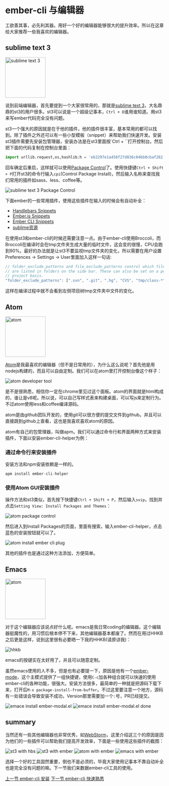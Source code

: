 # ember-cli 与编辑器

工欲善其事，必先利其器。用好一个好的编辑器能够很大的提升效率。所以在这章给大家推荐一些我喜欢的编辑器。

## sublime text 3

<img src="images/sublimetext.png" title="sublime text 3" width="128" />

说到前端编辑器，首先要提到一个大家很常用的，那就是[sublime text 3](http://www.sublimetext.com)，大名鼎鼎的st3的用户很多。st3可以说是一个超级记事本，`Ctrl + D`谁用谁知道。用st3来写ember代码完全没有问题。

st3一个强大的原因就是在于他的插件，他的插件很丰富，基本常用的都可以找到。除了插件之外还可以有一些小型模板（snippet）来帮助我们快速开发。安装st3插件需要先安装包管理器，安装办法是在st3里面按`Ctrl + ``打开控制台。然后把下面的代码复制在控制台里面：

```py
import urllib.request,os,hashlib;h = 'eb2297e1a458f27d836c04bb0cbaf282' + 'd0e7a3098092775ccb37ca9d6b2e4b7d';pf = 'Package Control.sublime-package';ipp = sublime.installed_packages_path();urllib.request.install_opener( urllib.request.build_opener( urllib.request.ProxyHandler()) );by = urllib.request.urlopen( 'http://packagecontrol.io/' + pf.replace(' ', '%20')).read();dh = hashlib.sha256(by).hexdigest(); print('Error validating download (got %s instead of %s), please try manual install' % (dh, h)) if dh != h else open(os.path.join( ipp, pf), 'wb' ).write(by) 
```

回车确定后重启，这样就可以使用[Package Control](https://packagecontrol.io/installation)了。使用快捷键`Ctrl + Shift + P`打开st3的命令行输入`cpi`(Control Package Install)，然后输入名称来查找我们常用的插件如sass、less、coffee等。

<img src="images/st_cp.png" title="sublime text 3 Package Control" />

下面ember的一些常用插件，使用这些插件在输入的时候会有自动补全：

* [Handlebars Snippets](https://packagecontrol.io/packages/Handlebars)
* [Ember.​js Snippets](https://packagecontrol.io/packages/Ember.js%20Snippets)
* [Ember CLI Snippets](https://packagecontrol.io/packages/Ember%20CLI%20Snippets)
* [sublime资源](https://github.com/JaredCubilla/sublime)

在使用st3和ember-cli的时候还需要注意一点。由于ember-cli使用Broccoli，而Broccoli在编译时会在tmp文件夹生成大量的临时文件，这会变的很慢，CPU会跑到90%。最好的办法就是让st3不要监视tmp文件夹的变化，所以需要在用户设置 Preferences -> Settings -> User里面加入这样一句话:

```js
// folder_exclude_patterns and file_exclude_patterns control which files
// are listed in folders on the side bar. These can also be set on a per-
// project basis.
"folder_exclude_patterns": [".svn", ".git", ".hg", "CVS", "tmp/class-*", "tmp/es_*", "tmp/jshinter*", "tmp/replace_*", "tmp/static_compiler*", "tmp/template_compiler*", "tmp/tree_merger*", "tmp/coffee_script*", "tmp/concat-tmp*", "tmp/export_tree*", "tmp/sass_compiler*"]
```

这样在编译过程中就不会看到左侧项目树tmp文件夹中文件的变化。

## Atom

<img src="images/atom.png" title="atom" width="128" />

[Atom](https://atom.io/)是我最喜欢的编辑器（但不是日常用的），为什么这么说呢？首先他是用nodejs构建的，而且可以自由定制。我们可以在atom里打开控制台像这个样子：

<img src="images/atom_console.png" title="atom developer tool" />

是不是很熟悉，相信你一定在chrome里见过这个面板。atom的界面就是html构成的，谁让是v8呢。所以说，可以自己写样式表来构建桌面，可以写js来定制行为。不过atom使用less和coffee编译源码。

atom是由github团队开发的，使用git可以很方便的提交文件到github。并且可以直接跳到github上查看，这也是我喜欢喜欢atom的原因。

atom有自己的包管理器，叫做apm。我们可以通过命令行和界面两种方式来安装插件，下面以安装ember-cli-helper为例：

### 通过命令行来安装插件

安装方法和npm安装依赖是一样的。

```js
apm install ember-cli-helper
```

### 使用Atom GUI安装插件

操作方法和st3类似，首先按下快捷键`Ctrl + Shift + P`，然后输入`svip`，找到并点击`Setting View: Install Packages and Themes`：

<img src="images/atom_cp.png" title="atom package control" />

然后进入到Install Packages的页面，里面有搜索，输入ember-cli-helper，点击蓝色的安装按钮就可以了。

<img src="images/atom_ember_cli.png" title="atom install ember cli plug" />

其他的插件也是通过这种方法添加，方便简单。

## Emacs

<img src="images/emacs.png" title="atom" width="128" />

对于这个编辑器应该说点好什么呢。emacs是我日常coding的编辑器。这个编辑器挺魔性的，用习惯后根本停不下来，其他编辑器基本都废了。然而在用过HHKB之后更是这样，说到这里很有必要晒一下我的HHKB(请原谅我)：

<img src="images/hhkb.jpg" title="hhkb" />

emacs的按键实在太好用了，并且可以随意定制。

虽然emacs使用的人不多，但是也有必要提一下，原因是他有一个[ember-mode](https://github.com/madnificent/ember-mode)，这个主模式提供了一组快捷键，使用`C-c`加各种组合就可以快速的使用ember-cli的各种功能，很强大。安装方法很多，最简单的一种就是把源码下载下来，打开后`M-x package-install-from-buffer`。不过这里要注意一个地方，源码有一处错误会导致安装不成功，Version那里需要加一个`:`号，PR已经提交。

<img src="images/emacs_ember_modal.png" title="emace install ember-modal.el" />

<img src="images/emacs_ember_modal_done.png" title="emace install ember-modal.el done" />

## summary

当然还有一些其他编辑器也非常优秀，如[WebStorm](https://www.jetbrains.com/webstorm/)，这里介绍这三个的原因是因为他们的一些插件可以帮助我们提高开发效率，下面是一些使用这些插件的截图：

<img src="images/st3_handlebar.png" title="st3 with hbs" />

<img src="images/st3_ember.png" title="st3 with ember" />

<img src="images/atom_ember.png" title="atom with ember" />

<img src="images/emacs_ember.png" title="emacs with ember" />

选择一个好的工具固然重要，倒也不是必须的，毕竟大家使用记事本不靠自动补全也是完全没有问题的嘛。下一节我们来数据ember-cli工具的使用。

[上一节 ember-cli 安装](https://github.com/yuffiy/book/tree/master/01_ember-cli-install/README.md)
[下一节 ember-cli 快速熟悉](https://github.com/yuffiy/book/tree/03_ember-cli_start/README.md)

